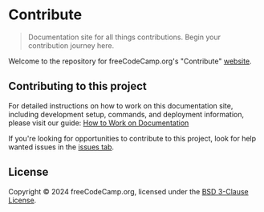 # Contribute

> Documentation site for all things contributions. Begin your contribution journey here.

Welcome to the repository for freeCodeCamp.org's "Contribute" [website](https://contribute.freecodecamp.org).

## Contributing to this project

For detailed instructions on how to work on this documentation site, including development setup, commands, and deployment information, please visit our guide: [How to Work on Documentation](https://contribute.freecodecamp.org/how-to-work-on-the-docs-site)

If you're looking for opportunities to contribute to this project, look for help wanted issues in the [issues tab](https://github.com/freeCodeCamp/contribute/issues).

## License

Copyright © 2024 freeCodeCamp.org, licensed under the [BSD 3-Clause License](LICENSE).
